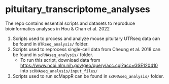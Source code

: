 # pituitary_transcriptome_analyses
The repo contains essential scripts and datasets to reproduce bioinformatics analyses in Hou &amp; Chan et al. 2022 

1. Scripts used to process and analyze mouse pituitary UTRseq data can be found in `UTRseq_analysis/` folder.
2. Scripts used to reprocess single-cell data from Cheung et al. 2018 can be found in `scRNAseq_analysis/` folder.
   * To run this script, download data from https://www.ncbi.nlm.nih.gov/geo/query/acc.cgi?acc=GSE120410 into `scRNAseq_analysis/input_files/`
3. Scripts used to run scMappR can be found in `scRNAseq_analysis/` folder.
